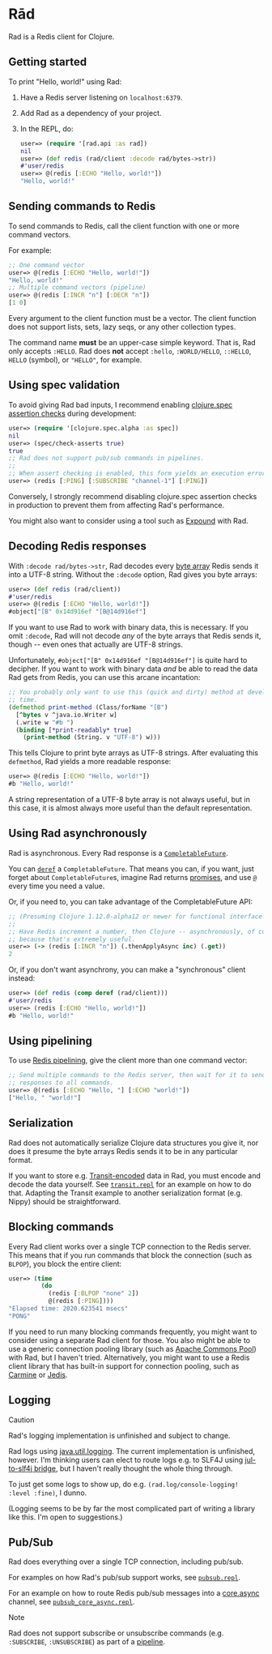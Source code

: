 # Rād

Rad is a Redis client for Clojure.

## Getting started

To print "Hello, world!" using Rad:

1. Have a Redis server listening on `localhost:6379`.
1. Add Rad as a dependency of your project.
1. In the REPL, do:

    ```clojure
    user=> (require '[rad.api :as rad])
    nil
    user=> (def redis (rad/client :decode rad/bytes->str))
    #'user/redis
    user=> @(redis [:ECHO "Hello, world!"])
    "Hello, world!"
    ```

## Sending commands to Redis

To send commands to Redis, call the client function with one or more command vectors.

For example:

```clojure
;; One command vector
user=> @(redis [:ECHO "Hello, world!"])
"Hello, world!"
;; Multiple command vectors (pipeline)
user=> @(redis [:INCR "n"] [:DECR "n"])
[1 0]
```

Every argument to the client function must be a vector. The client function does not support lists, sets, lazy seqs, or any other collection types.

The command name **must** be an upper-case simple keyword. That is, Rad only accepts `:HELLO`. Rad does **not** accept `:hello`, `:WORLD/HELLO`, `::HELLO`, `HELLO` (symbol), or `"HELLO"`, for example.

## Using spec validation

To avoid giving Rad bad inputs, I recommend enabling [clojure.spec assertion checks](https://clojure.org/guides/spec#_using_spec_for_validation) during development:

```clojure
user=> (require '[clojure.spec.alpha :as spec])
nil
user=> (spec/check-asserts true)
true
;; Rad does not support pub/sub commands in pipelines.
;;
;; When assert checking is enabled, this form yields an execution error.
user=> (redis [:PING] [:SUBSCRIBE "channel-1"] [:PING])
```

Conversely, I strongly recommend disabling clojure.spec assertion checks in production to prevent them from affecting Rad's performance.

You might also want to consider using a tool such as [Expound](https://github.com/bhb/expound) with Rad.

## Decoding Redis responses

With `:decode rad/bytes->str`, Rad decodes every [byte array](https://github.com/redis/redis-specifications/blob/master/protocol/RESP3.md#simple-types) Redis sends it into a UTF-8 string. Without the `:decode` option, Rad gives you byte arrays:

```clojure
user=> (def redis (rad/client))
#'user/redis
user=> @(redis [:ECHO "Hello, world!"])
#object["[B" 0x14d916ef "[B@14d916ef"]
```

If you want to use Rad to work with binary data, this is necessary. If you omit `:decode`, Rad will not decode *any* of the byte arrays that Redis sends it, though -- even ones that actually are UTF-8 strings.

Unfortunately, `#object["[B" 0x14d916ef "[B@14d916ef"]` is quite hard to decipher. If you want to work with binary data *and* be able to read the data Rad gets from Redis, you can use this arcane incantation:

```clojure
;; You probably only want to use this (quick and dirty) method at development-
;; time.
(defmethod print-method (Class/forName "[B")
  [^bytes v ^java.io.Writer w]
  (.write w "#b ")
  (binding [*print-readably* true]
    (print-method (String. v "UTF-8") w)))
```

This tells Clojure to print byte arrays as UTF-8 strings. After evaluating this `defmethod`, Rad yields a more readable response:

```clojure
user=> @(redis [:ECHO "Hello, world!"])
#b "Hello, world!"
```

A string representation of a UTF-8 byte array is not always useful, but in this case, it is almost always more useful than the default representation.

## Using Rad asynchronously

Rad is asynchronous. Every Rad response is a [`CompletableFuture`](https://docs.oracle.com/en%2Fjava%2Fjavase%2F21%2Fdocs%2Fapi%2F%2F/java.base/java/util/concurrent/CompletableFuture.html).

You can [`deref`](https://clojure.github.io/clojure/clojure.core-api.html#clojure.core/deref) a `CompletableFuture`. That means you can, if you want, just forget about `CompletableFuture`s, imagine Rad returns [promises](https://clojure.github.io/clojure/clojure.core-api.html#clojure.core/promise), and use [`@`](https://clojure.org/reference/reader#_deref) every time you need a value.

Or, if you need to, you can take advantage of the CompletableFuture API:

```clojure
;; (Presuming Clojure 1.12.0-alpha12 or newer for functional interface interop.)
;;
;; Have Redis increment a number, then Clojure -- asynchronously, of course,
;; because that's extremely useful.
user=> (-> (redis [:INCR "n"]) (.thenApplyAsync inc) (.get))
2
```

Or, if you don't want asynchrony, you can make a "synchronous" client instead:

```clojure
user=> (def redis (comp deref (rad/client)))
#'user/redis
user=> (redis [:ECHO "Hello, world!"])
#b "Hello, world!"
```

## Using pipelining

To use [Redis pipelining](https://redis.io/docs/latest/develop/use/pipelining/), give the client more than one command vector:

```clojure
;; Send multiple commands to the Redis server, then wait for it to send
;; responses to all commands.
user=> @(redis [:ECHO "Hello, "] [:ECHO "world!"])
["Hello, " "world!"]
```

## Serialization

Rad does not automatically serialize Clojure data structures you give it, nor does it presume the byte arrays Redis sends it to be in any particular format.

If you want to store e.g. [Transit-encoded](https://github.com/cognitect/transit-format) data in Rad, you must encode and decode the data yourself. See [`transit.repl`](../examples/transit.repl) for an example on how to do that. Adapting the Transit example to another serialization format (e.g. Nippy) should be straightforward.

## Blocking commands

Every Rad client works over a single TCP connection to the Redis server. This means that if you run commands that block the connection (such as `BLPOP`), you block the entire client:

```clojure
user=> (time
         (do
           (redis [:BLPOP "none" 2])
           @(redis [:PING])))
"Elapsed time: 2020.623541 msecs"
"PONG"
```

If you need to run many blocking commands frequently, you might want to consider using a separate Rad client for those. You also might be able to use a generic connection pooling library (such as [Apache Commons Pool](https://commons.apache.org/proper/commons-pool/)) with Rad, but I haven't tried. Alternatively, you might want to use a Redis client library that has built-in support for connection pooling, such as [Carmine](https://github.com/taoensso/carmine) or [Jedis](https://github.com/redis/jedis).

## Logging

> [!CAUTION]
> Rad's logging implementation is unfinished and subject to change.

Rad logs using [java.util.logging](https://docs.oracle.com/en/java/javase/21/core/java-logging-overview.html). The current implementation is unfinished, however. I'm thinking users can elect to route logs e.g. to SLF4J using [jul-to-slf4j bridge](https://www.slf4j.org/legacy.html#jul-to-slf4j), but I haven't really thought the whole thing through.

To just get some logs to show up, do e.g. `(rad.log/console-logging! :level :fine)`, I dunno.

(Logging seems to be by far the most complicated part of writing a library like this. I'm open to suggestions.)

## Pub/Sub

Rad does everything over a single TCP connection, including pub/sub.

For examples on how Rad's pub/sub support works, see [`pubsub.repl`](../examples/pubsub.repl).

For an example on how to route Redis pub/sub messages into a [core.async](https://github.com/clojure/core.async) channel, see [`pubsub_core_async.repl`](../examples/pubsub_core_async.repl).

> [!NOTE]
> Rad does not support subscribe or unsubscribe commands (e.g. `:SUBSCRIBE`, `:UNSUBSCRIBE`) as part of a [pipeline](#using-pipelining).
